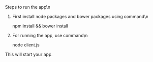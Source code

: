 Steps to run the app\n

1. First install node packages and bower packages using command\n

    npm install && bower install

2. For running the app, use command\n

    node client.js

This will start your app.
